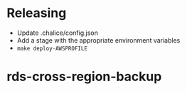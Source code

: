 # Releasing

 - Update .chalice/config.json
 - Add a stage with the appropriate environment variables
 - `make deploy-AWSPROFILE`
# rds-cross-region-backup
